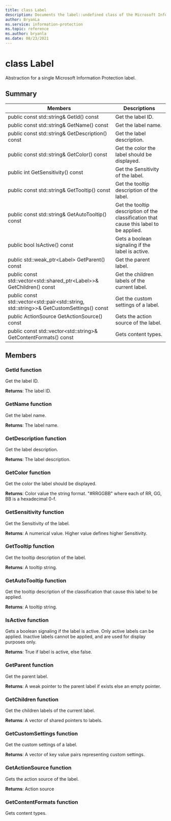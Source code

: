 ```yaml
---
title: class Label 
description: Documents the label::undefined class of the Microsoft Information Protection (MIP) SDK.
author: BryanLa
ms.service: information-protection
ms.topic: reference
ms.author: bryanla
ms.date: 08/23/2021
---
```


# class Label 
Abstraction for a single Microsoft Information Protection label.
  
## Summary
 Members                        | Descriptions                                
--------------------------------|---------------------------------------------
public const std::string& GetId() const  |  Get the label ID.
public const std::string& GetName() const  |  Get the label name.
public const std::string& GetDescription() const  |  Get the label description.
public const std::string& GetColor() const  |  Get the color the label should be displayed.
public int GetSensitivity() const  |  Get the Sensitivity of the label.
public const std::string& GetTooltip() const  |  Get the tooltip description of the label.
public const std::string& GetAutoTooltip() const  |  Get the tooltip description of the classification that cause this label to be applied.
public bool IsActive() const  |  Gets a boolean signaling if the label is active.
public std::weak_ptr\<Label\> GetParent() const  |  Get the parent label.
public const std::vector\<std::shared_ptr\<Label\>\>& GetChildren() const  |  Get the children labels of the current label.
public const std::vector\<std::pair\<std::string, std::string\>\>& GetCustomSettings() const  |  Get the custom settings of a label.
public ActionSource GetActionSource() const  |  Gets the action source of the label.
public const std::vector\<std::string\>& GetContentFormats() const  |  Gets content types.
  
## Members
  
### GetId function
Get the label ID.

  
**Returns**: The label ID.
  
### GetName function
Get the label name.

  
**Returns**: The label name.
  
### GetDescription function
Get the label description.

  
**Returns**: The label description.
  
### GetColor function
Get the color the label should be displayed.

  
**Returns**: Color value the string format. "#RRGGBB" where each of RR, GG, BB is a hexadecimal 0-f.
  
### GetSensitivity function
Get the Sensitivity of the label.

  
**Returns**: A numerical value. Higher value defines higher Sensitivity.
  
### GetTooltip function
Get the tooltip description of the label.

  
**Returns**: A tooltip string.
  
### GetAutoTooltip function
Get the tooltip description of the classification that cause this label to be applied.

  
**Returns**: A tooltip string.
  
### IsActive function
Gets a boolean signaling if the label is active.
Only active labels can be applied. Inactive labels cannot be applied, and are used for display purposes only. 

  
**Returns**: True if label is active, else false.
  
### GetParent function
Get the parent label.

  
**Returns**: A weak pointer to the parent label if exists else an empty pointer.
  
### GetChildren function
Get the children labels of the current label.

  
**Returns**: A vector of shared pointers to labels.
  
### GetCustomSettings function
Get the custom settings of a label.

  
**Returns**: A vector of key value pairs representing custom settings.
  
### GetActionSource function
Gets the action source of the label.

  
**Returns**: Action source
  
### GetContentFormats function
Gets content types.

  
<Returns>